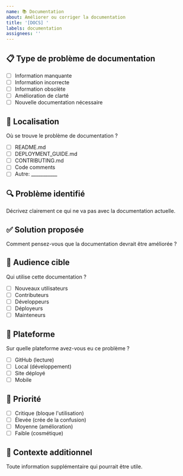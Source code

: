 ```yaml
---
name: 📚 Documentation
about: Améliorer ou corriger la documentation
title: '[DOCS] '
labels: documentation
assignees: ''
---
```


## 📋 Type de problème de documentation
- [ ] Information manquante
- [ ] Information incorrecte
- [ ] Information obsolète
- [ ] Amélioration de clarté
- [ ] Nouvelle documentation nécessaire

## 📍 Localisation
Où se trouve le problème de documentation ?
- [ ] README.md
- [ ] DEPLOYMENT_GUIDE.md
- [ ] CONTRIBUTING.md
- [ ] Code comments
- [ ] Autre: ___________

## 🔍 Problème identifié
Décrivez clairement ce qui ne va pas avec la documentation actuelle.

## ✅ Solution proposée
Comment pensez-vous que la documentation devrait être améliorée ?

## 👥 Audience cible
Qui utilise cette documentation ?
- [ ] Nouveaux utilisateurs
- [ ] Contributeurs
- [ ] Développeurs
- [ ] Déployeurs
- [ ] Mainteneurs

## 📱 Plateforme
Sur quelle plateforme avez-vous eu ce problème ?
- [ ] GitHub (lecture)
- [ ] Local (développement)
- [ ] Site déployé
- [ ] Mobile

## 🎯 Priorité
- [ ] Critique (bloque l'utilisation)
- [ ] Élevée (crée de la confusion)
- [ ] Moyenne (amélioration)
- [ ] Faible (cosmétique)

## 📝 Contexte additionnel
Toute information supplémentaire qui pourrait être utile.
